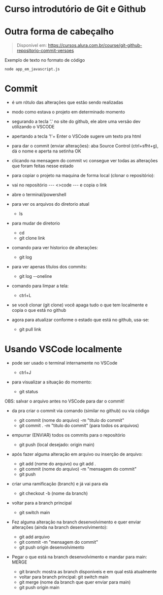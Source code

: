 <h1> Curso introdutório de Git e Github </h1>

# Outra forma de cabeçalho

> Disponível em: https://cursos.alura.com.br/course/git-github-repositorio-commit-versoes

Exemplo de texto no formato de código

```
node app_em_javascript.js
```

# Commit

* é um rótulo das alterações que estão sendo realizadas
* modo como estava o projeto em determinado momento

* segurando a tecla '.' no site do github, ele abre uma versão dev utilizando o VSCODE
* apertando a tecla '!'+ Enter o VSCode sugere um texto pra html

* para dar o commit (enviar alterações): aba Source Control (ctrl+sfht+g), dá o nome e aperta na setinha OK

* clicando na mensagem do commit vc consegue ver todas as alterações que foram feitas nesse estado

* para copiar o projeto na maquina de forma local (clonar o repositório):
* vai no repositório --- <>code --- e copia o link
* abre o terminal/powershell
* para ver os arquivos do diretorio atual
  * ls
* para mudar de diretorio
  * cd 
  * git clone link

* comando para ver historico de alterações:
  * git log
* para ver apenas títulos dos commits: 
  * git log --oneline

* comando para limpar a tela:
  * ctrl+L

* se você clonar (git clone) você apaga tudo o que tem localmente e copia o que está no github

* agora para atualizar conforme o estado que está no github, usa-se:
  * git pull link

# Usando VSCode localmente

* pode ser usado o terminal internamente no VSCode
  * ctrl+J

* para visualizar a situação do momento:
  * git status

OBS: salvar o arquivo antes no VSCode para dar o commit!

* da pra criar o commit via comando (similar no github) ou via código
  * git commit (nome do arquivo) -m "titulo do commit"
  * git commit . -m "titulo do commit" (para todos os arquivos)

* empurrar (ENVIAR) todos os commits para o repositório
  * git push (local desejado: origin main)
 
* após fazer alguma alteração em arquivo ou inserção de arquivo:
  *  git add (nome do arquivo)   ou git add .
  *  git commit (nome do arquivo) -m "mensagem do commit"
  *  git push

* criar uma ramificação (branch) e já vai para ela
  *  git checkout -b (nome da branch)

* voltar para a branch principal
  * git switch main

* Fez alguma alteração na branch desenvolvimento e quer enviar alterações (ainda na branch desenvolvimento):
  * git add arquivo
  * git commit -m "mensagem do commit"
  * git push origin desenvolvimento
 
* Pegar o que está na branch desenvolvimento e mandar para main: MERGE
  * git branch: mostra as branch disponiveis e em qual está atualmente
  * voltar para branch principal: git switch main
  * git merge (nome da branch que quer enviar para main)
  * git push origin main